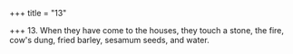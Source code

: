 +++
title = "13"

+++
13. When they have come to the houses, they touch a stone, the fire, cow's dung, fried barley, sesamum seeds, and water.
